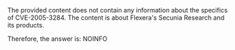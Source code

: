 The provided content does not contain any information about the specifics of CVE-2005-3284. The content is about Flexera's Secunia Research and its products.

Therefore, the answer is: NOINFO